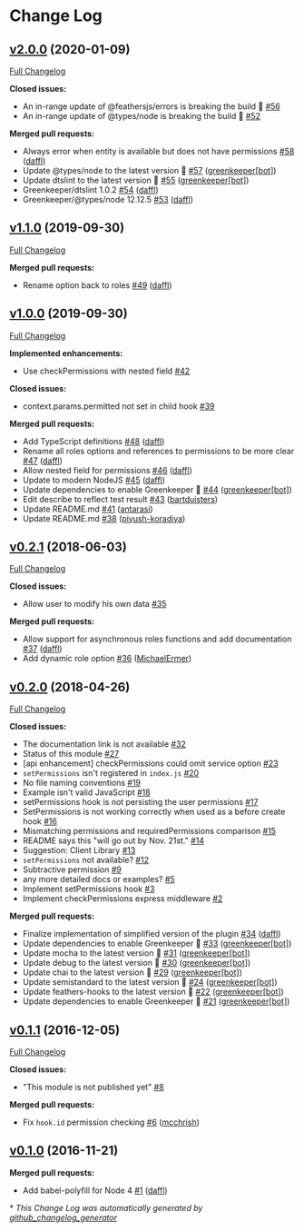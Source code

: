 # Change Log

## [v2.0.0](https://github.com/feathersjs-ecosystem/feathers-permissions/tree/v2.0.0) (2020-01-09)
[Full Changelog](https://github.com/feathersjs-ecosystem/feathers-permissions/compare/v1.1.0...v2.0.0)

**Closed issues:**

- An in-range update of @feathersjs/errors is breaking the build 🚨 [\#56](https://github.com/feathersjs-ecosystem/feathers-permissions/issues/56)
- An in-range update of @types/node is breaking the build 🚨 [\#52](https://github.com/feathersjs-ecosystem/feathers-permissions/issues/52)

**Merged pull requests:**

- Always error when entity is available but does not have permissions [\#58](https://github.com/feathersjs-ecosystem/feathers-permissions/pull/58) ([daffl](https://github.com/daffl))
- Update @types/node to the latest version 🚀 [\#57](https://github.com/feathersjs-ecosystem/feathers-permissions/pull/57) ([greenkeeper[bot]](https://github.com/apps/greenkeeper))
- Update dtslint to the latest version 🚀 [\#55](https://github.com/feathersjs-ecosystem/feathers-permissions/pull/55) ([greenkeeper[bot]](https://github.com/apps/greenkeeper))
- Greenkeeper/dtslint 1.0.2 [\#54](https://github.com/feathersjs-ecosystem/feathers-permissions/pull/54) ([daffl](https://github.com/daffl))
- Greenkeeper/@types/node 12.12.5 [\#53](https://github.com/feathersjs-ecosystem/feathers-permissions/pull/53) ([daffl](https://github.com/daffl))

## [v1.1.0](https://github.com/feathersjs-ecosystem/feathers-permissions/tree/v1.1.0) (2019-09-30)
[Full Changelog](https://github.com/feathersjs-ecosystem/feathers-permissions/compare/v1.0.0...v1.1.0)

**Merged pull requests:**

- Rename option back to roles [\#49](https://github.com/feathersjs-ecosystem/feathers-permissions/pull/49) ([daffl](https://github.com/daffl))

## [v1.0.0](https://github.com/feathersjs-ecosystem/feathers-permissions/tree/v1.0.0) (2019-09-30)
[Full Changelog](https://github.com/feathersjs-ecosystem/feathers-permissions/compare/v0.2.1...v1.0.0)

**Implemented enhancements:**

- Use checkPermissions with nested field [\#42](https://github.com/feathersjs-ecosystem/feathers-permissions/issues/42)

**Closed issues:**

- context.params.permitted not set in child hook  [\#39](https://github.com/feathersjs-ecosystem/feathers-permissions/issues/39)

**Merged pull requests:**

- Add TypeScript definitions [\#48](https://github.com/feathersjs-ecosystem/feathers-permissions/pull/48) ([daffl](https://github.com/daffl))
- Rename all roles options and references to permissions to be more clear [\#47](https://github.com/feathersjs-ecosystem/feathers-permissions/pull/47) ([daffl](https://github.com/daffl))
- Allow nested field for permissions [\#46](https://github.com/feathersjs-ecosystem/feathers-permissions/pull/46) ([daffl](https://github.com/daffl))
- Update to modern NodeJS [\#45](https://github.com/feathersjs-ecosystem/feathers-permissions/pull/45) ([daffl](https://github.com/daffl))
- Update dependencies to enable Greenkeeper 🌴 [\#44](https://github.com/feathersjs-ecosystem/feathers-permissions/pull/44) ([greenkeeper[bot]](https://github.com/apps/greenkeeper))
- Edit describe to reflect test result [\#43](https://github.com/feathersjs-ecosystem/feathers-permissions/pull/43) ([bartduisters](https://github.com/bartduisters))
- Update README.md [\#41](https://github.com/feathersjs-ecosystem/feathers-permissions/pull/41) ([antarasi](https://github.com/antarasi))
- Update README.md [\#38](https://github.com/feathersjs-ecosystem/feathers-permissions/pull/38) ([piyush-koradiya](https://github.com/piyush-koradiya))

## [v0.2.1](https://github.com/feathersjs-ecosystem/feathers-permissions/tree/v0.2.1) (2018-06-03)
[Full Changelog](https://github.com/feathersjs-ecosystem/feathers-permissions/compare/v0.2.0...v0.2.1)

**Closed issues:**

- Allow user to modify his own data [\#35](https://github.com/feathersjs-ecosystem/feathers-permissions/issues/35)

**Merged pull requests:**

- Allow support for asynchronous roles functions and add documentation [\#37](https://github.com/feathersjs-ecosystem/feathers-permissions/pull/37) ([daffl](https://github.com/daffl))
- Add dynamic role option [\#36](https://github.com/feathersjs-ecosystem/feathers-permissions/pull/36) ([MichaelErmer](https://github.com/MichaelErmer))

## [v0.2.0](https://github.com/feathersjs-ecosystem/feathers-permissions/tree/v0.2.0) (2018-04-26)
[Full Changelog](https://github.com/feathersjs-ecosystem/feathers-permissions/compare/v0.1.1...v0.2.0)

**Closed issues:**

-  The documentation link is not available [\#32](https://github.com/feathersjs-ecosystem/feathers-permissions/issues/32)
- Status of this module [\#27](https://github.com/feathersjs-ecosystem/feathers-permissions/issues/27)
- \[api enhancement\] checkPermissions could omit service option [\#23](https://github.com/feathersjs-ecosystem/feathers-permissions/issues/23)
- `setPermissions` isn't registered  in `index.js` [\#20](https://github.com/feathersjs-ecosystem/feathers-permissions/issues/20)
- No file naming conventions [\#19](https://github.com/feathersjs-ecosystem/feathers-permissions/issues/19)
- Example isn't valid JavaScript [\#18](https://github.com/feathersjs-ecosystem/feathers-permissions/issues/18)
- setPermissions hook is not persisting the user permissions [\#17](https://github.com/feathersjs-ecosystem/feathers-permissions/issues/17)
- SetPermissions is not working correctly when used as a before create hook [\#16](https://github.com/feathersjs-ecosystem/feathers-permissions/issues/16)
- Mismatching permissions and requiredPermissions comparison [\#15](https://github.com/feathersjs-ecosystem/feathers-permissions/issues/15)
- README says this "will go out by Nov. 21st." [\#14](https://github.com/feathersjs-ecosystem/feathers-permissions/issues/14)
- Suggestion: Client Library [\#13](https://github.com/feathersjs-ecosystem/feathers-permissions/issues/13)
- `setPermissions` not available? [\#12](https://github.com/feathersjs-ecosystem/feathers-permissions/issues/12)
- Subtractive permission [\#9](https://github.com/feathersjs-ecosystem/feathers-permissions/issues/9)
- any more detailed docs or examples? [\#5](https://github.com/feathersjs-ecosystem/feathers-permissions/issues/5)
- Implement setPermissions hook [\#3](https://github.com/feathersjs-ecosystem/feathers-permissions/issues/3)
- Implement checkPermissions express middleware [\#2](https://github.com/feathersjs-ecosystem/feathers-permissions/issues/2)

**Merged pull requests:**

- Finalize implementation of simplified version of the plugin [\#34](https://github.com/feathersjs-ecosystem/feathers-permissions/pull/34) ([daffl](https://github.com/daffl))
- Update dependencies to enable Greenkeeper 🌴 [\#33](https://github.com/feathersjs-ecosystem/feathers-permissions/pull/33) ([greenkeeper[bot]](https://github.com/apps/greenkeeper))
- Update mocha to the latest version 🚀 [\#31](https://github.com/feathersjs-ecosystem/feathers-permissions/pull/31) ([greenkeeper[bot]](https://github.com/apps/greenkeeper))
- Update debug to the latest version 🚀 [\#30](https://github.com/feathersjs-ecosystem/feathers-permissions/pull/30) ([greenkeeper[bot]](https://github.com/apps/greenkeeper))
- Update chai to the latest version 🚀 [\#29](https://github.com/feathersjs-ecosystem/feathers-permissions/pull/29) ([greenkeeper[bot]](https://github.com/apps/greenkeeper))
- Update semistandard to the latest version 🚀 [\#24](https://github.com/feathersjs-ecosystem/feathers-permissions/pull/24) ([greenkeeper[bot]](https://github.com/apps/greenkeeper))
- Update feathers-hooks to the latest version 🚀 [\#22](https://github.com/feathersjs-ecosystem/feathers-permissions/pull/22) ([greenkeeper[bot]](https://github.com/apps/greenkeeper))
- Update dependencies to enable Greenkeeper 🌴 [\#21](https://github.com/feathersjs-ecosystem/feathers-permissions/pull/21) ([greenkeeper[bot]](https://github.com/apps/greenkeeper))

## [v0.1.1](https://github.com/feathersjs-ecosystem/feathers-permissions/tree/v0.1.1) (2016-12-05)
[Full Changelog](https://github.com/feathersjs-ecosystem/feathers-permissions/compare/v0.1.0...v0.1.1)

**Closed issues:**

- "This module is not published yet" [\#8](https://github.com/feathersjs-ecosystem/feathers-permissions/issues/8)

**Merged pull requests:**

- Fix `hook.id` permission checking [\#6](https://github.com/feathersjs-ecosystem/feathers-permissions/pull/6) ([mcchrish](https://github.com/mcchrish))

## [v0.1.0](https://github.com/feathersjs-ecosystem/feathers-permissions/tree/v0.1.0) (2016-11-21)
**Merged pull requests:**

- Add babel-polyfill for Node 4 [\#1](https://github.com/feathersjs-ecosystem/feathers-permissions/pull/1) ([daffl](https://github.com/daffl))



\* *This Change Log was automatically generated by [github_changelog_generator](https://github.com/skywinder/Github-Changelog-Generator)*